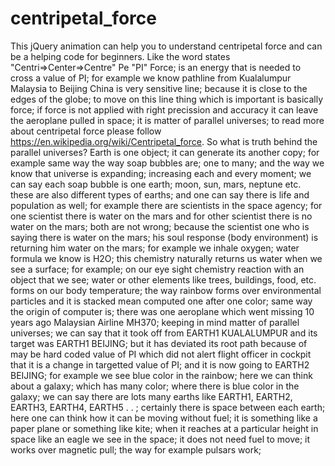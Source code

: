 # centripetal_force
This jQuery animation can help you to understand centripetal force and can be a helping code for beginners.
Like the word states "Centri=>Center=>Centre" Pe "PI" Force; is an energy that is needed to cross a value of PI; for example we know pathline from Kualalumpur Malaysia to Beijing China is very sensitive line; because it is close to the edges of the globe; to move on this line thing which is important is basically force; if force is not applied with right precission and accuracy it can leave the aeroplane pulled in space; it is matter of parallel universes; to read more about centripetal force please follow https://en.wikipedia.org/wiki/Centripetal_force. So what is truth behind the parallel universes? Earth is one object; it can generate its another copy; for example same way the way soap bubbles are; one to many; and the way we know that universe is expanding; increasing each and every moment; we can say each soap bubble is one earth; moon, sun, mars, neptune etc. these are also different types of earths; and one can say there is life and population as well; for example there are scientists in the space agency; for one scientist there is water on the mars and for other scientist there is no water on the mars; both are not wrong; because the scientist one who is saying there is water on the mars; his soul response (body environment) is returning him water on the mars; for example we inhale oxygen; water formula we know is H2O; this chemistry naturally returns us water when we see a surface; for example; on our eye sight chemistry reaction with an object that we see; water or other elements like trees, buildings, food, etc. forms on our body temperature; the way rainbow forms over environmental particles and it is stacked mean computed one after one color; same way the origin of computer is; there was one aeroplane which went missing 10 years ago Malaysian Airline MH370; keeping in mind matter of parallel universes; we can say that it took off from EARTH1 KUALALUMPUR and its target was EARTH1 BEIJING; but it has deviated its root path because of may be hard coded value of PI which did not alert flight officer in cockpit that it is a change in targetted value of PI; and it is now going to EARTH2 BEIJING; for example we see blue color in the rainbow; here we can think about a galaxy; which has many color; where there is blue color in the galaxy; we can say there are lots many earths like EARTH1, EARTH2, EARTH3, EARTH4, EARTH5 . . ; certainly there is space between each earth; here one can think how it can be moving without fuel; it is something like a paper plane or something like kite; when it reaches at a particular height in space like an eagle we see in the space; it does not need fuel to move; it works over magnetic pull; the way for example pulsars work;
